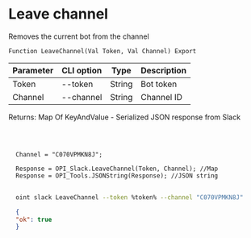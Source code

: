 ﻿---
sidebar_position: 10
---

# Leave channel
 Removes the current bot from the channel



`Function LeaveChannel(Val Token, Val Channel) Export`

  | Parameter | CLI option | Type | Description |
  |-|-|-|-|
  | Token | --token | String | Bot token |
  | Channel | --channel | String | Channel ID |

  
  Returns:  Map Of KeyAndValue - Serialized JSON response from Slack

<br/>




```bsl title="Code example"
  
  Channel = "C070VPMKN8J";
  
  Response = OPI_Slack.LeaveChannel(Token, Channel); //Map
  Response = OPI_Tools.JSONString(Response); //JSON string
```



```sh title="CLI command example"
    
  oint slack LeaveChannel --token %token% --channel "C070VPMKN8J"

```

```json title="Result"
  {
  "ok": true
  }

```
